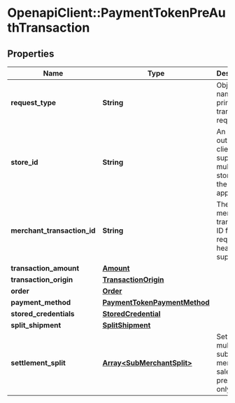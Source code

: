# OpenapiClient::PaymentTokenPreAuthTransaction

## Properties
Name | Type | Description | Notes
------------ | ------------- | ------------- | -------------
**request_type** | **String** | Object name of the primary transaction request. | 
**store_id** | **String** | An optional outlet ID for clients that support multiple stores in the same app. | [optional] 
**merchant_transaction_id** | **String** | The unique merchant transaction ID from the request header, if supplied. | [optional] 
**transaction_amount** | [**Amount**](Amount.md) |  | 
**transaction_origin** | [**TransactionOrigin**](TransactionOrigin.md) |  | [optional] 
**order** | [**Order**](Order.md) |  | [optional] 
**payment_method** | [**PaymentTokenPaymentMethod**](PaymentTokenPaymentMethod.md) |  | 
**stored_credentials** | [**StoredCredential**](StoredCredential.md) |  | [optional] 
**split_shipment** | [**SplitShipment**](SplitShipment.md) |  | [optional] 
**settlement_split** | [**Array&lt;SubMerchantSplit&gt;**](SubMerchantSplit.md) | Settle with multiple sub-merchants, sale and preAuth only. | [optional] 



